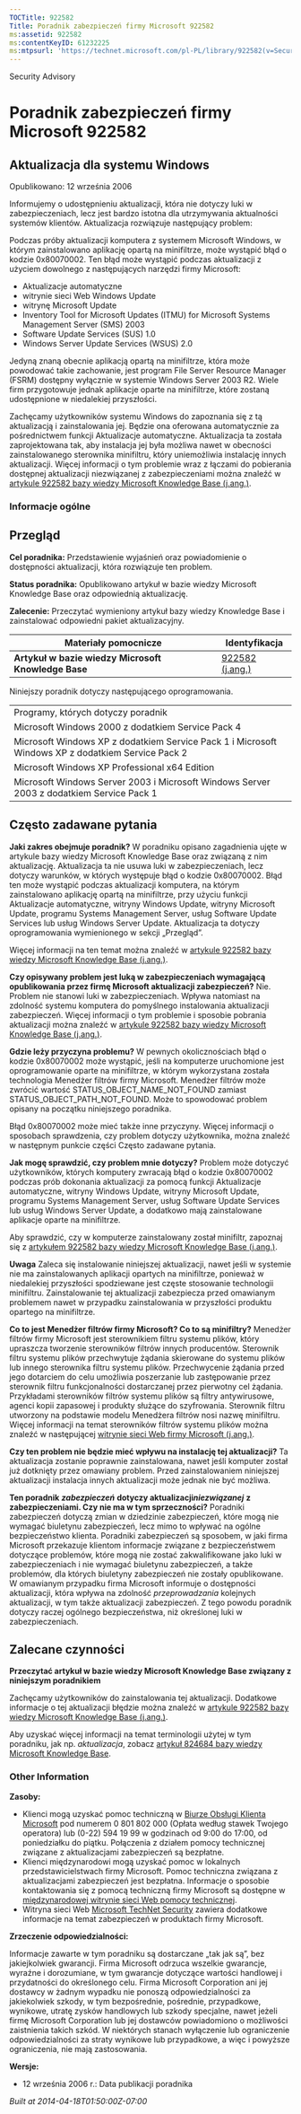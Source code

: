 ```yaml
---
TOCTitle: 922582
Title: Poradnik zabezpieczeń firmy Microsoft 922582
ms:assetid: 922582
ms:contentKeyID: 61232225
ms:mtpsurl: 'https://technet.microsoft.com/pl-PL/library/922582(v=Security.10)'
---
```


Security Advisory

Poradnik zabezpieczeń firmy Microsoft 922582
============================================

Aktualizacja dla systemu Windows
--------------------------------

Opublikowano: 12 września 2006

Informujemy o udostępnieniu aktualizacji, która nie dotyczy luki w zabezpieczeniach, lecz jest bardzo istotna dla utrzymywania aktualności systemów klientów. Aktualizacja rozwiązuje następujący problem:

Podczas próby aktualizacji komputera z systemem Microsoft Windows, w którym zainstalowano aplikację opartą na minifiltrze, może wystąpić błąd o kodzie 0x80070002. Ten błąd może wystąpić podczas aktualizacji z użyciem dowolnego z następujących narzędzi firmy Microsoft:

-   Aktualizacje automatyczne
-   witrynie sieci Web Windows Update
-   witrynę Microsoft Update
-   Inventory Tool for Microsoft Updates (ITMU) for Microsoft Systems Management Server (SMS) 2003
-   Software Update Services (SUS) 1.0
-   Windows Server Update Services (WSUS) 2.0

Jedyną znaną obecnie aplikacją opartą na minifiltrze, która może powodować takie zachowanie, jest program File Server Resource Manager (FSRM) dostępny wyłącznie w systemie Windows Server 2003 R2. Wiele firm przygotowuje jednak aplikacje oparte na minifiltrze, które zostaną udostępnione w niedalekiej przyszłości.

Zachęcamy użytkowników systemu Windows do zapoznania się z tą aktualizacją i zainstalowania jej. Będzie ona oferowana automatycznie za pośrednictwem funkcji Aktualizacje automatyczne. Aktualizacja ta została zaprojektowana tak, aby instalacja jej była możliwa nawet w obecności zainstalowanego sterownika minifiltru, który uniemożliwia instalację innych aktualizacji. Więcej informacji o tym problemie wraz z łączami do pobierania dostępnej aktualizacji niezwiązanej z zabezpieczeniami można znaleźć w [artykule 922582 bazy wiedzy Microsoft Knowledge Base (j.ang.)](http://support.microsoft.com/kb/922582).

### Informacje ogólne

Przegląd
--------

<span></span>
**Cel poradnika:** Przedstawienie wyjaśnień oraz powiadomienie o dostępności aktualizacji, która rozwiązuje ten problem.

**Status poradnika:** Opublikowano artykuł w bazie wiedzy Microsoft Knowledge Base oraz odpowiednią aktualizację.

**Zalecenie:** Przeczytać wymieniony artykuł bazy wiedzy Knowledge Base i zainstalować odpowiedni pakiet aktualizacyjny.

| Materiały pomocnicze                                | Identyfikacja                                             |
|-----------------------------------------------------|-----------------------------------------------------------|
| **Artykuł w bazie wiedzy Microsoft Knowledge Base** | [922582 (j.ang.)](http://support.microsoft.com/kb/922582) |

Niniejszy poradnik dotyczy następującego oprogramowania.

|                                                                                                   |
|---------------------------------------------------------------------------------------------------|
| Programy, których dotyczy poradnik                                                                |
| Microsoft Windows 2000 z dodatkiem Service Pack 4                                                 |
| Microsoft Windows XP z dodatkiem Service Pack 1 i Microsoft Windows XP z dodatkiem Service Pack 2 |
| Microsoft Windows XP Professional x64 Edition                                                     |
| Microsoft Windows Server 2003 i Microsoft Windows Server 2003 z dodatkiem Service Pack 1          |

Często zadawane pytania
-----------------------

<span></span>
**Jaki zakres obejmuje poradnik?**
W poradniku opisano zagadnienia ujęte w artykule bazy wiedzy Microsoft Knowledge Base oraz związaną z nim aktualizację. Aktualizacja ta nie usuwa luki w zabezpieczeniach, lecz dotyczy warunków, w których występuje błąd o kodzie 0x80070002. Błąd ten może wystąpić podczas aktualizacji komputera, na którym zainstalowano aplikację opartą na minifiltrze, przy użyciu funkcji Aktualizacje automatyczne, witryny Windows Update, witryny Microsoft Update, programu Systems Management Server, usług Software Update Services lub usług Windows Server Update. Aktualizacja ta dotyczy oprogramowania wymienionego w sekcji „Przegląd”.

Więcej informacji na ten temat można znaleźć w [artykule 922582 bazy wiedzy Microsoft Knowledge Base (j.ang.)](http://support.microsoft.com/kb/922582).

**Czy opisywany problem jest luką w zabezpieczeniach wymagającą opublikowania przez firmę Microsoft aktualizacji zabezpieczeń?**
Nie. Problem nie stanowi luki w zabezpieczeniach. Wpływa natomiast na zdolność systemu komputera do pomyślnego instalowania aktualizacji zabezpieczeń. Więcej informacji o tym problemie i sposobie pobrania aktualizacji można znaleźć w [artykule 922582 bazy wiedzy Microsoft Knowledge Base (j.ang.)](http://support.microsoft.com/kb/922582).

**Gdzie leży przyczyna problemu?**
W pewnych okolicznościach błąd o kodzie 0x80070002 może wystąpić, jeśli na komputerze uruchomione jest oprogramowanie oparte na minifiltrze, w którym wykorzystana została technologia Menedżer filtrów firmy Microsoft. Menedżer filtrów może zwrócić wartość STATUS\_OBJECT\_NAME\_NOT\_FOUND zamiast STATUS\_OBJECT\_PATH\_NOT\_FOUND. Może to spowodować problem opisany na początku niniejszego poradnika.

Błąd 0x80070002 może mieć także inne przyczyny. Więcej informacji o sposobach sprawdzenia, czy problem dotyczy użytkownika, można znaleźć w następnym punkcie części Często zadawane pytania.

**Jak mogę sprawdzić, czy problem mnie dotyczy?**
Problem może dotyczyć użytkowników, których komputery zwracają błąd o kodzie 0x80070002 podczas prób dokonania aktualizacji za pomocą funkcji Aktualizacje automatyczne, witryny Windows Update, witryny Microsoft Update, programu Systems Management Server, usług Software Update Services lub usług Windows Server Update, a dodatkowo mają zainstalowane aplikacje oparte na minifiltrze.

Aby sprawdzić, czy w komputerze zainstalowany został minifiltr, zapoznaj się z [artykułem 922582 bazy wiedzy Microsoft Knowledge Base (j.ang.)](http://support.microsoft.com/kb/922582).

**Uwaga** Zaleca się instalowanie niniejszej aktualizacji, nawet jeśli w systemie nie ma zainstalowanych aplikacji opartych na minifiltrze, ponieważ w niedalekiej przyszłości spodziewane jest częste stosowanie technologii minifiltru. Zainstalowanie tej aktualizacji zabezpiecza przed omawianym problemem nawet w przypadku zainstalowania w przyszłości produktu opartego na minifiltrze.

**Co to jest Menedżer filtrów firmy Microsoft? Co to są minifiltry?**
Menedżer filtrów firmy Microsoft jest sterownikiem filtru systemu plików, który upraszcza tworzenie sterowników filtrów innych producentów. Sterownik filtru systemu plików przechwytuje żądania skierowane do systemu plików lub innego sterownika filtru systemu plików. Przechwycenie żądania przed jego dotarciem do celu umożliwia poszerzanie lub zastępowanie przez sterownik filtru funkcjonalności dostarczanej przez pierwotny cel żądania. Przykładami sterowników filtrów systemu plików są filtry antywirusowe, agenci kopii zapasowej i produkty służące do szyfrowania. Sterownik filtru utworzony na podstawie modelu Menedżera filtrów nosi nazwę minifiltru. Więcej informacji na temat sterowników filtrów systemu plików można znaleźć w następującej [witrynie sieci Web firmy Microsoft (j.ang.)](http://go.microsoft.com/fwlink/?linkid=72993).

**Czy ten problem nie będzie mieć wpływu na instalację tej aktualizacji?**
Ta aktualizacja zostanie poprawnie zainstalowana, nawet jeśli komputer został już dotknięty przez omawiany problem. Przed zainstalowaniem niniejszej aktualizacji instalacja innych aktualizacji może jednak nie być możliwa.

**Ten poradnik** ***zabezpieczeń*** **dotyczy aktualizacji*niezwiązanej*** **z zabezpieczeniami. Czy nie ma w tym sprzeczności?**
Poradniki zabezpieczeń dotyczą zmian w dziedzinie zabezpieczeń, które mogą nie wymagać biuletynu zabezpieczeń, lecz mimo to wpływać na ogólne bezpieczeństwo klienta. Poradniki zabezpieczeń są sposobem, w jaki firma Microsoft przekazuje klientom informacje związane z bezpieczeństwem dotyczące problemów, które mogą nie zostać zakwalifikowane jako luki w zabezpieczeniach i nie wymagać biuletynu zabezpieczeń, a także problemów, dla których biuletyny zabezpieczeń nie zostały opublikowane. W omawianym przypadku firma Microsoft informuje o dostępności aktualizacji, która wpływa na zdolność *przeprowadzania* kolejnych aktualizacji, w tym także aktualizacji zabezpieczeń. Z tego powodu poradnik dotyczy raczej ogólnego bezpieczeństwa, niż określonej luki w zabezpieczeniach.

Zalecane czynności
------------------

<span></span>
**Przeczytać artykuł w bazie wiedzy Microsoft Knowledge Base związany z niniejszym poradnikiem**

Zachęcamy użytkowników do zainstalowania tej aktualizacji. Dodatkowe informacje o tej aktualizacji błędzie można znaleźć w [artykule 922582 bazy wiedzy Microsoft Knowledge Base (j.ang.)](http://support.microsoft.com/kb/922582).

Aby uzyskać więcej informacji na temat terminologii użytej w tym poradniku, jak np. *aktualizacja*, zobacz [artykuł 824684 bazy wiedzy Microsoft Knowledge Base](http://support.microsoft.com/kb/824684).

### Other Information

**Zasoby:**

-   Klienci mogą uzyskać pomoc techniczną w [Biurze Obsługi Klienta Microsoft](http://support.microsoft.com/contactus/?ws=support) pod numerem 0 801 802 000 (Opłata według stawek Twojego operatora) lub (0-22) 594 19 99 w godzinach od 9:00 do 17:00, od poniedziałku do piątku. Połączenia z działem pomocy technicznej związane z aktualizacjami zabezpieczeń są bezpłatne.
-   Klienci międzynarodowi mogą uzyskać pomoc w lokalnych przedstawicielstwach firmy Microsoft. Pomoc techniczna związana z aktualizacjami zabezpieczeń jest bezpłatna. Informacje o sposobie kontaktowania się z pomocą techniczną firmy Microsoft są dostępne w [międzynarodowej witrynie sieci Web pomocy technicznej](http://go.microsoft.com/fwlink/?linkid=21155).
-   Witryna sieci Web [Microsoft TechNet Security](http://www.microsoft.com/poland/technet/security/) zawiera dodatkowe informacje na temat zabezpieczeń w produktach firmy Microsoft.

**Zrzeczenie odpowiedzialności:**

Informacje zawarte w tym poradniku są dostarczane „tak jak są”, bez jakiejkolwiek gwarancji. Firma Microsoft odrzuca wszelkie gwarancje, wyraźne i dorozumiane, w tym gwarancje dotyczące wartości handlowej i przydatności do określonego celu. Firma Microsoft Corporation ani jej dostawcy w żadnym wypadku nie ponoszą odpowiedzialności za jakiekolwiek szkody, w tym bezpośrednie, pośrednie, przypadkowe, wynikowe, utratę zysków handlowych lub szkody specjalne, nawet jeżeli firmę Microsoft Corporation lub jej dostawców powiadomiono o możliwości zaistnienia takich szkód. W niektórych stanach wyłączenie lub ograniczenie odpowiedzialności za straty wynikowe lub przypadkowe, a więc i powyższe ograniczenia, nie mają zastosowania.

**Wersje:**

-   12 września 2006 r.: Data publikacji poradnika

*Built at 2014-04-18T01:50:00Z-07:00*

